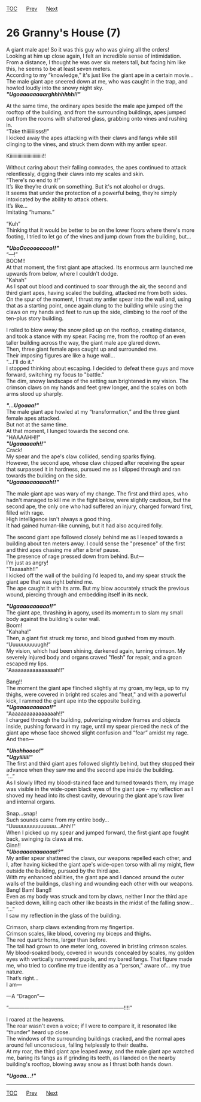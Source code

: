 [TOC](../readme.md)&nbsp;&nbsp;&nbsp;&nbsp;&nbsp;&nbsp;[Prev](section_0025.md)&nbsp;&nbsp;&nbsp;&nbsp;&nbsp;&nbsp;[Next](section_0027.md)



# 26 Granny's House (7)

A giant male ape! So it was this guy who was giving all the orders!  
Looking at him up close again, I felt an incredible sense of
intimidation. From a distance, I thought he was over six meters tall,
but facing him like this, he seems to be at least seven meters.  
According to my “knowledge,” it's just like the giant ape in a certain
movie...  
The male giant ape sneered down at me, who was caught in the trap, and
howled loudly into the snowy night sky.  
***"Ugoaaaaaaaarghhhhhhh!!"***  
  
At the same time, the ordinary apes beside the male ape jumped off the
rooftop of the building, and from the surrounding buildings, apes jumped
out from the rooms with shattered glass, grabbing onto vines and rushing
in.  
“Take thiiiiiiisss!!”  
I kicked away the apes attacking with their claws and fangs while still
clinging to the vines, and struck them down with my antler spear.  
  
Kiiiiiiiiiiiiiiiiiiiiiiiiii!!  
  
Without caring about their falling comrades, the apes continued to
attack relentlessly, digging their claws into my scales and skin.  
“There's no end to it!”  
It’s like they’re drunk on something. But it's not alcohol or drugs.  
It seems that under the protection of a powerful being, they’re simply
intoxicated by the ability to attack others.  
It’s like…  
Imitating “humans.”  
  
“Kuh”  
Thinking that it would be better to be on the lower floors where there's
more footing, I tried to let go of the vines and jump down from the
building, but…  
  
***"UboOooooooooo!!"***  
“—!”  
BOOM!!  
At that moment, the first giant ape attacked. Its enormous arm launched
me upwards from below, where I couldn't dodge.  
"Kahah"  
As I spat out blood and continued to soar through the air, the second
and third giant apes, having scaled the building, attacked me from both
sides.  
On the spur of the moment, I thrust my antler spear into the wall and,
using that as a starting point, once again clung to the building while
using the claws on my hands and feet to run up the side, climbing to the
roof of the ten-plus story building.  
  
I rolled to blow away the snow piled up on the rooftop, creating
distance, and took a stance with my spear. Facing me, from the rooftop
of an even taller building across the way, the giant male ape glared
down.  
Then, three giant female apes caught up and surrounded me.  
Their imposing figures are like a huge wall...  
"...I'll do it.”  
I stopped thinking about escaping. I decided to defeat these guys and
move forward, switching my focus to "battle."  
The dim, snowy landscape of the setting sun brightened in my vision. The
crimson claws on my hands and feet grew longer, and the scales on both
arms stood up sharply.  
  
***"…Ugoaaa!"***  
The male giant ape howled at my “transformation,” and the three giant
female apes attacked.  
But not at the same time.  
At that moment, I lunged towards the second one.  
"HAAAAHH!!"  
***"Ugaaaaaah!!"***  
Crack!  
My spear and the ape's claw collided, sending sparks flying.  
However, the second ape, whose claw chipped after receiving the spear
that surpassed it in hardness, pursued me as I slipped through and ran
towards the building on the side.  
***"Ugaaaaaaaaaah!!"***  
  
The male giant ape was wary of my change. The first and third apes, who
hadn't managed to kill me in the fight below, were slightly cautious,
but the second ape, the only one who had suffered an injury, charged
forward first, filled with rage.  
High intelligence isn't always a good thing.  
It had gained human-like cunning, but it had also acquired folly.  
  
The second giant ape followed closely behind me as I leaped towards a
building about ten meters away. I could sense the "presence" of the
first and third apes chasing me after a brief pause.  
The presence of rage pressed down from behind. But—  
I’m just as angry!  
"Taaaaahh!!"  
I kicked off the wall of the building I’d leaped to, and my spear struck
the giant ape that was right behind me.  
The ape caught it with its arm. But my blow accurately struck the
previous wound, piercing through and embedding itself in its neck.  
  
***"Ugaaaaaaaaaa!!"***  
The giant ape, thrashing in agony, used its momentum to slam my small
body against the building's outer wall.  
Boom!  
"Kahaha!"  
Then, a giant fist struck my torso, and blood gushed from my mouth.  
“Uuuuuuuuuugh!”  
My vision, which had been shining, darkened again, turning crimson. My
severely injured body and organs craved "flesh" for repair, and a groan
escaped my lips.  
"Aaaaaaaaaaaaaaaah!!"  
  
Bang!!  
The moment the giant ape flinched slightly at my groan, my legs, up to
my thighs, were covered in bright red scales and "heat," and with a
powerful kick, I rammed the giant ape into the opposite building.  
***"Ugaaaaaaaaaa!!"***  
"Aaaaaaaaaaaaaaaah!!"  
I charged through the building, pulverizing window frames and objects
inside, pushing forward in my rage, until my spear pierced the neck of
the giant ape whose face showed slight confusion and “fear” amidst my
rage.  
And then—  
  
***"Uhohhoooo!"***  
***"Ugyiiiiii!"***  
The first and third giant apes followed slightly behind, but they
stopped their advance when they saw me and the second ape inside the
building.  
“…”  
As I slowly lifted my blood-stained face and turned towards them, my
image was visible in the wide-open black eyes of the giant ape – my
reflection as I shoved my head into its chest cavity, devouring the
giant ape's raw liver and internal organs.  
  
Snap…snap!  
Such sounds came from my entire body…  
“Uuuuuuuuuuuuuuu…Ahh!!"  
When I picked up my spear and jumped forward, the first giant ape fought
back, swinging its claws at me.  
Ginn!!  
***"Uboaaaaaaaaaaa!?"***  
My antler spear shattered the claws, our weapons repelled each other,
and I, after having kicked the giant ape's wide-open torso with all my
might, flew outside the building, pursued by the third ape.  
With my enhanced abilities, the giant ape and I danced around the outer
walls of the buildings, clashing and wounding each other with our
weapons.  
Bang! Bam! Bang!!  
Even as my body was struck and torn by claws, neither I nor the third
ape backed down, killing each other like beasts in the midst of the
falling snow...  
“…”  
I saw my reflection in the glass of the building.  
  
Crimson, sharp claws extending from my fingertips.  
Crimson scales, like blood, covering my biceps and thighs.  
The red quartz horns, larger than before.  
The tail had grown to one meter long, covered in bristling crimson
scales.  
My blood-soaked body, covered in wounds concealed by scales, my golden
eyes with vertically narrowed pupils, and my bared fangs. That figure
made me, who tried to confine my true identity as a "person," aware
of... my true nature.  
That’s right…  
I am—  
  
—A “Dragon”—  
  
“――――――――――――――――――――――!!!!”  
  
I roared at the heavens.  
The roar wasn't even a voice; if I were to compare it, it resonated like
“thunder” heard up close.  
The windows of the surrounding buildings cracked, and the normal apes
around fell unconscious, falling helplessly to their deaths.  
At my roar, the third giant ape leaped away, and the male giant ape
watched me, baring its fangs as if grinding its teeth, as I landed on
the nearby building's rooftop, blowing away snow as I thrust both hands
down.  
  
***"Ugoaa...!"***  
  
  
  


---
[TOC](../readme.md)&nbsp;&nbsp;&nbsp;&nbsp;&nbsp;&nbsp;[Prev](section_0025.md)&nbsp;&nbsp;&nbsp;&nbsp;&nbsp;&nbsp;[Next](section_0027.md)

